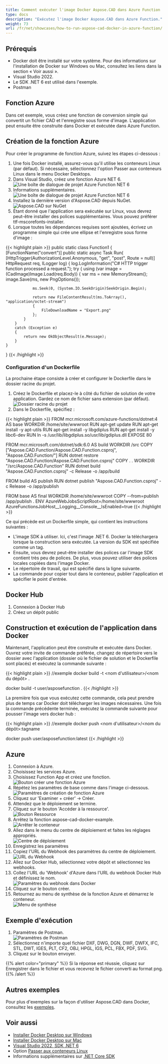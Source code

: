 ```yaml
---
title: Comment exécuter l'image Docker Aspose.CAD dans Azure Function
type: docs
description: "Exécutez l'image Docker Aspose.CAD dans Azure Function."
weight: 73
url: /fr/net/showcases/how-to-run-aspose-cad-docker-in-azure-function/
---
```


## Prérequis
- Docker doit être installé sur votre système. Pour des informations sur l'installation de Docker sur Windows ou Mac, consultez les liens dans la section « Voir aussi ».
- Visual Studio 2022.
- Le SDK .NET 6 est utilisé dans l'exemple.
- Postman

## Fonction Azure

Dans cet exemple, vous créez une fonction de conversion simple qui convertit un fichier CAD et l'enregistre sous forme d'image. L'application peut ensuite être construite dans Docker et exécutée dans Azure Function.

## Création de la fonction Azure

Pour créer le programme de fonction Azure, suivez les étapes ci-dessous :
1. Une fois Docker installé, assurez-vous qu'il utilise les conteneurs Linux (par défaut). Si nécessaire, sélectionnez l'option Passer aux conteneurs Linux dans le menu Docker Desktops.
1. Dans Visual Studio, créez une fonction Azure NET 6.<br>
![Une boîte de dialogue de projet Azure Function NET 6](/fr/_assets/showcases/azure/Create-project.png)<br>
1. Informations supplémentaires.<br>
![Une boîte de dialogue de projet Azure Function NET 6](/fr/_assets/showcases/azure/Additional-information.png)<br>
1. Installez la dernière version d'Aspose.CAD depuis NuGet.<br>
![Aspose.CAD sur NuGet](/fr/_assets/showcases/azure/NuGet.png)<br>
1. Étant donné que l'application sera exécutée sur Linux, vous devrez peut-être installer des polices supplémentaires. Vous pouvez préférer ttf-mscorefonts-installer.
1. Lorsque toutes les dépendances requises sont ajoutées, écrivez un programme simple qui crée une ellipse et l'enregistre sous forme d'image :<br>

{{< highlight plain >}}
public static class Function1
{
    [FunctionName("convert")]
    public static async Task<IActionResult> Run(
        [HttpTrigger(AuthorizationLevel.Anonymous, "get", "post", Route = null)] HttpRequest req,
        ILogger log)
    {
        log.LogInformation("C# HTTP trigger function processed a request.");
        try
        {
            using (var image = (CadImage)Image.Load(req.Body))
            {
                var ms = new MemoryStream();
                image.Save(ms, new PngOptions());

                ms.Seek(0, (System.IO.SeekOrigin)SeekOrigin.Begin);

                return new FileContentResult(ms.ToArray(), "application/octet-stream")
                {
                    FileDownloadName = "Export.png"
                };
            }
        }
        catch (Exception e)
        {
            return new OkObjectResult(e.Message);
        }
    }
}
{{< /highlight >}}

### Configuration d'un Dockerfile

 La prochaine étape consiste à créer et configurer le Dockerfile dans le dossier racine du projet.

1. Créez le Dockerfile et placez-le à côté du fichier de solution de votre application. Gardez ce nom de fichier sans extension (par défaut).
![Dossier racine du projet](/fr/_assets/showcases/azure/root-folder.png)<br>
1. Dans le Dockerfile, spécifiez :

{{< highlight plain >}}
FROM mcr.microsoft.com/azure-functions/dotnet:4 AS base
WORKDIR /home/site/wwwroot
RUN apt-get update
RUN apt-get install -y apt-utils
RUN apt-get install -y libgdiplus
RUN apt-get install -y libc6-dev 
RUN ln -s /usr/lib/libgdiplus.so/usr/lib/gdiplus.dll
EXPOSE 80

FROM mcr.microsoft.com/dotnet/sdk:6.0 AS build
WORKDIR /src
COPY ["Aspose.CAD.Function/Aspose.CAD.Function.csproj", "Aspose.CAD.Function/"]
RUN dotnet restore "Aspose.CAD.Function/Aspose.CAD.Function.csproj"
COPY . .
WORKDIR "/src/Aspose.CAD.Function"
RUN dotnet build "Aspose.CAD.Function.csproj" -c Release -o /app/build

FROM build AS publish
RUN dotnet publish "Aspose.CAD.Function.csproj" -c Release -o /app/publish

FROM base AS final
WORKDIR /home/site/wwwroot
COPY --from=publish /app/publish .
ENV AzureWebJobsScriptRoot=/home/site/wwwroot \
    AzureFunctionsJobHost__Logging__Console__IsEnabled=true
{{< /highlight >}}

 Ce qui précède est un Dockerfile simple, qui contient les instructions suivantes :

- L'image SDK à utiliser. Ici, c'est l'image .NET 6. Docker la téléchargera lorsque la construction sera exécutée. La version du SDK est spécifiée comme un tag.
- Ensuite, vous devrez peut-être installer des polices car l'image SDK contient très peu de polices. De plus, vous pouvez utiliser des polices locales copiées dans l'image Docker.
- Le répertoire de travail, qui est spécifié dans la ligne suivante.
- La commande pour copier tout dans le conteneur, publier l'application et spécifier le point d'entrée.

## Docker Hub
1. Connexion à Docker Hub
1. Créez un dépôt public

## Construction et exécution de l'application dans Docker
 
 Maintenant, l'application peut être construite et exécutée dans Docker. Ouvrez votre invite de commande préférée, changez de répertoire vers le dossier avec l'application (dossier où le fichier de solution et le Dockerfile sont placés) et exécutez la commande suivante :

{{< highlight plain >}}
//exemple
docker build -t <nom d'utilisateur>/<nom du dépôt> .

docker build -t user/asposefunction .
{{< /highlight >}}
 
La première fois que vous exécutez cette commande, cela peut prendre plus de temps car Docker doit télécharger les images nécessaires. Une fois la commande précédente terminée, exécutez la commande suivante pour pousser l'image vers docker hub :
 
{{< highlight plain >}}
//exemple
docker push <nom d'utilisateur>/<nom du dépôt>:tagname

docker push user/asposefunction:latest
{{< /highlight >}}

## Azure

1. Connexion à Azure.
1. Choisissez les services Azure.
1. Choisissez Function App et créez une fonction.<br>
![Bouton créer une fonction Azure](/fr/_assets/showcases/azure/create-function.png)<br>
1. Répétez les paramètres de base comme dans l'image ci-dessous.<br>
![Paramètres de création de fonction Azure](/fr/_assets/showcases/azure/create-function-setting.png)<br>
1. Cliquez sur 'Examiner + créer' -> Créer.
1. Attendez que le déploiement se termine.
1. Cliquez sur le bouton 'Accéder à la ressource'.<br>
![Bouton Ressource](/fr/_assets/showcases/azure/go-to-resource.png)<br>
1. Arrêtez la fonction aspose-cad-docker-example.<br>
![Arrêter le conteneur](/fr/_assets/showcases/azure/stop-container.png)<br>
1. Allez dans le menu du centre de déploiement et faites les réglages appropriés.<br>
![Centre de déploiement](/fr/_assets/showcases/azure/deployment-center.png)<br>
1. Enregistrez les paramètres
1. Copiez l'URL du Webhook des paramètres du centre de déploiement.<br>
![URL du Webhook](/fr/_assets/showcases/azure/webhook-url.png)<br>
1. Allez sur Docker Hub, sélectionnez votre dépôt et sélectionnez les webhooks.
1. Collez l'URL du 'Webhook' d'Azure dans l'URL du webhook Docker Hub et définissez le nom.<br>
![Paramètres du webhook dans Docker](/fr/_assets/showcases/azure/webhook.png)<br>
1. Cliquez sur le bouton créer.
1. Retournez au menu de synthèse de la fonction Azure et démarrez le conteneur.<br>
![Menu de synthèse](/fr/_assets/showcases/azure/overview.png)<br>

## Exemple d'exécution

1. Paramètres de Postman.<br>
![Paramètres de Postman](/fr/_assets/showcases/azure/postman-settings.png)<br>
1. Sélectionnez n'importe quel fichier DXF, DWG, DGN, DWF, DWFX, IFC, STL, DWT, IGES, PLT, CF2, OBJ, HPGL, IGS, PCL, FBX, PDF, SVG.
1. Cliquez sur le bouton envoyer.

{{% alert color="primary" %}} 
Si la réponse est réussie, cliquez sur Enregistrer dans le fichier et vous recevrez le fichier converti au format png.
{{% /alert %}}

## Autres exemples

Pour plus d'exemples sur la façon d'utiliser Aspose.CAD dans Docker, consultez les [exemples](https://github.com/aspose-cad/Aspose.CAD-Documentation).


## Voir aussi

- [Installer Docker Desktop sur Windows](https://docs.docker.com/docker-for-windows/install/)
- [Installer Docker Desktop sur Mac](https://docs.docker.com/docker-for-mac/install/)
- [Visual Studio 2022, SDK .NET 6](https://docs.microsoft.com/en-us/dotnet/core/install/windows?tabs=net60#dependencies)
- Option [Passer aux conteneurs Linux](https://docs.docker.com/docker-for-windows/#switch-between-windows-and-linux-containers)
- Informations supplémentaires sur [.NET Core SDK](https://hub.docker.com/_/microsoft-dotnet-sdk)
